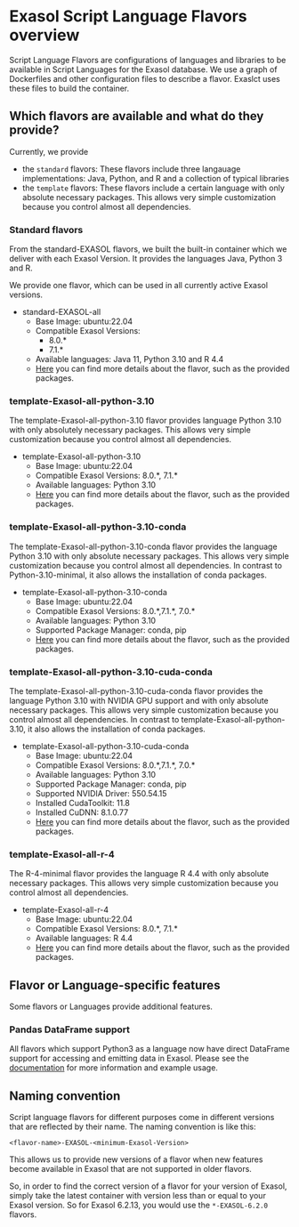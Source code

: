# Exasol Script Language Flavors overview

Script Language Flavors are configurations of languages and libraries to be available in Script Languages for the Exasol database. We use a graph of Dockerfiles and other configuration files to describe a flavor. Exaslct uses these files to build the container.

## Which flavors are available and what do they provide?

Currently, we provide

- the `standard` flavors: These flavors include three langauage implementations: Java, Python, and R and a collection of typical libraries
- the `template` flavors: These flavors include a certain language with only absolute necessary packages. This allows very simple customization because you control almost all dependencies.

### Standard flavors

From the standard-EXASOL flavors, we built the built-in container which we deliver with each Exasol Version.
It provides the languages Java, Python 3 and R.

We provide one flavor, which can be used in all currently active Exasol versions.

- standard-EXASOL-all
  - Base Image: ubuntu:22.04
  - Compatible Exasol Versions: 
    - 8.0.\* 
    - 7.1.\* 
  - Available languages: Java 11, Python 3.10 and R 4.4
  - [Here](standard-EXASOL-all/FLAVOR_DESCRIPTION.md) you can find more details about the flavor, such as the provided packages.

### template-Exasol-all-python-3.10

The template-Exasol-all-python-3.10 flavor provides language Python 3.10 with only absolutely necessary packages. This allows very simple customization because you control almost all dependencies.

- template-Exasol-all-python-3.10
  - Base Image: ubuntu:22.04
  - Compatible Exasol Versions: 8.0.\*, 7.1.\*
  - Available languages: Python 3.10
  - [Here](template-Exasol-all-python-3.10/FLAVOR_DESCRIPTION.md) you can find more details about the flavor, such as the provided packages.

### template-Exasol-all-python-3.10-conda

The template-Exasol-all-python-3.10-conda flavor provides the language Python 3.10  with only absolute necessary packages. This allows very simple customization because you control almost all dependencies. In contrast to Python-3.10-minimal, it also allows the installation of conda packages.

- template-Exasol-all-python-3.10-conda
  - Base Image: ubuntu:22.04
  - Compatible Exasol Versions: 8.0.\*,7.1.\*, 7.0.\*
  - Available languages: Python 3.10
  - Supported Package Manager: conda, pip
  - [Here](template-Exasol-all-python-3.10-conda/FLAVOR_DESCRIPTION.md) you can find more details about the flavor, such as the provided packages.

### template-Exasol-all-python-3.10-cuda-conda

The template-Exasol-all-python-3.10-cuda-conda flavor provides the language Python 3.10 with NVIDIA GPU support and with only absolute necessary packages. This allows very simple customization because you control almost all dependencies. In contrast to template-Exasol-all-python-3.10, it also allows the installation of conda packages.

- template-Exasol-all-python-3.10-cuda-conda
  - Base Image: ubuntu:22.04
  - Compatible Exasol Versions: 8.0.\*,7.1.\*, 7.0.\*
  - Available languages: Python 3.10
  - Supported Package Manager: conda, pip
  - Supported NVIDIA Driver: 550.54.15
  - Installed CudaToolkit: 11.8
  - Installed CuDNN: 8.1.0.77
  - [Here](template-Exasol-all-python-3.10-cuda-conda/FLAVOR_DESCRIPTION.md) you can find more details about the flavor, such as the provided packages.

### template-Exasol-all-r-4

The R-4-minimal flavor provides the language R 4.4 with only absolute necessary packages. This allows very simple customization because you control almost all dependencies.

- template-Exasol-all-r-4
  - Base Image: ubuntu:22.04
  - Compatible Exasol Versions: 8.0.\*, 7.1.\*
  - Available languages: R 4.4
  - [Here](template-Exasol-all-r-4/FLAVOR_DESCRIPTION.md) you can find more details about the flavor, such as the provided packages.

## Flavor or Language-specific features

Some flavors or Languages provide additional features.

### Pandas DataFrame support

All flavors which support Python3 as a language now have direct DataFrame support for accessing and emitting data in Exasol. Please see the [documentation](../doc/user_guide/py_dataframe.md) for more information and example usage.

## Naming convention

Script language flavors for different purposes come in different versions that are reflected by their name.
The naming convention is like this:

`<flavor-name>-EXASOL-<minimum-Exasol-Version>`

This allows us to provide new versions of a flavor when new features become available in Exasol that are not supported in older flavors.

So, in order to find the correct version of a flavor for your version of Exasol, simply take the latest container with version less than or equal to your Exasol version. So for Exasol 6.2.13, you would use the `*-EXASOL-6.2.0` flavors.
